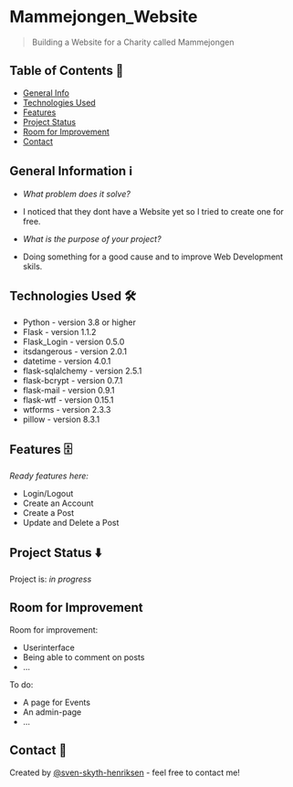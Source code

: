 # Mammejongen_Website

> Building a Website for a Charity called Mammejongen


## Table of Contents 📁

* [General Info](#general-information-ℹ️)
* [Technologies Used](#technologies-used-🛠)
* [Features](#features-🗄)
* [Project Status](#project-status-⬇️)
* [Room for Improvement](#room-for-improvement)
* [Contact](#contact-📩)



## General Information ℹ️

- <em>What problem does it solve?</em>
- I noticed that they dont have a Website yet so I tried to create one for free.

- <em>What is the purpose of your project?</em>
- Doing something for a good cause and to improve Web Development skils.


## Technologies Used 🛠

- Python - version 3.8 or higher
- Flask - version 1.1.2
- Flask_Login - version 0.5.0
- itsdangerous - version 2.0.1
- datetime - version 4.0.1
- flask-sqlalchemy - version 2.5.1
- flask-bcrypt - version 0.7.1 
- flask-mail - version 0.9.1
- flask-wtf - version 0.15.1
- wtforms - version 2.3.3
- pillow - version 8.3.1



## Features 🗄

<em>Ready features here:</em>
- Login/Logout
- Create an Account
- Create a Post
- Update and Delete a Post



## Project Status ⬇️

Project is: _in progress_ 


## Room for Improvement 

Room for improvement:
- Userinterface
- Being able to comment on posts
- ...

To do:
- A page for Events
- An admin-page
- ...



## Contact 📩
Created by [@sven-skyth-henriksen](https://github.com/Sven-Skyth-Henriksen) - feel free to contact me!

